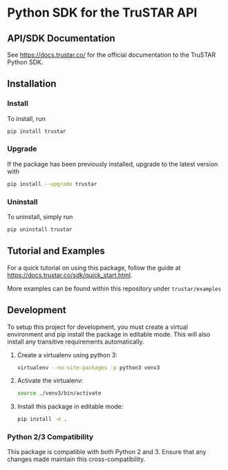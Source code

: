 # Python SDK for the TruSTAR API

## API/SDK Documentation

See https://docs.trustar.co/ for the official documentation to the TruSTAR Python SDK.


## Installation

### Install
To install, run

```bash
pip install trustar
```

### Upgrade
If the package has been previously installed, upgrade to the latest version with

```bash
pip install --upgrade trustar
```

### Uninstall
To uninstall, simply run

```bash
pip uninstall trustar
```


## Tutorial and Examples

For a quick tutorial on using this package, follow the guide at https://docs.trustar.co/sdk/quick_start.html.

More examples can be found within this repository under `trustar/examples`

## Development

To setup this project for development, you must create a virtual environment and pip install the package in editable mode.
This will also install any transitive requirements automatically.

1. Create a virtualenv using python 3:
    ```bash
    virtualenv --no-site-packages -p python3 venv3
    ```

2. Activate the virtualenv:
    ```bash
    source ./venv3/bin/activate
    ```
3. Install this package in editable mode:
    ```bash
    pip install -e .
    ```

### Python 2/3 Compatibility

This package is compatible with both Python 2 and 3.  Ensure that any changes made maintain this cross-compatibility.
